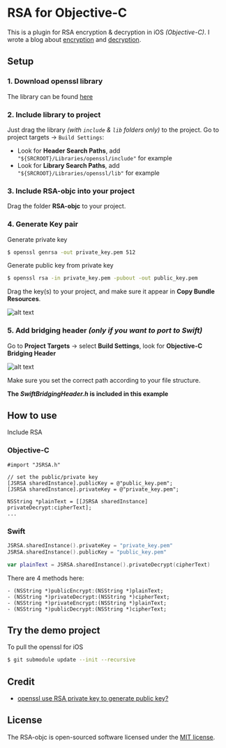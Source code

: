 # RSA for Objective-C
This is a plugin for RSA encryption & decryption in iOS _(Objective-C)_. I wrote a blog about [encryption](http://jslim.net/blog/2013/01/05/rsa-encryption-in-ios-and-decrypt-it-using-php/) and [decryption](http://jslim.net/blog/2013/06/24/rsa-decryption-on-ios/).

## Setup

### 1. Download openssl library

The library can be found [here](https://github.com/st3fan/ios-openssl)

### 2. Include library to project

Just drag the library _(with `include` & `lib` folders only)_ to the project. Go to project targets -> `Build Settings`:

* Look for **Header Search Paths**, add `"${SRCROOT}/Libraries/openssl/include"` for example
* Look for **Library Search Paths**, add `"${SRCROOT}/Libraries/openssl/lib"` for example

### 3. Include RSA-objc into your project

Drag the folder **RSA-objc** to your project.

### 4. Generate Key pair

Generate private key
```sh
$ openssl genrsa -out private_key.pem 512
```

Generate public key from private key
```sh
$ openssl rsa -in private_key.pem -pubout -out public_key.pem
```

Drag the key(s) to your project, and make sure it appear in **Copy Bundle Resources**.

![alt text](https://raw.github.com/jslim89/RSA-Example/master/screenshots/resource_bundle.png "Copy Bundle Resources")  

### 5. Add bridging header _(only if you want to port to Swift)_

Go to **Project Targets** -> select **Build Settings**, look for **Objective-C Bridging Header**

![alt text](https://raw.github.com/jslim89/RSA-Example/master/screenshots/bridging-header.png "Set bridging header")  

Make sure you set the correct path according to your file structure.

**The _SwiftBridgingHeader.h_ is included in this example**

## How to use

Include RSA

### Objective-C

```obj-c
#import "JSRSA.h"

// set the public/private key
[JSRSA sharedInstance].publicKey = @"public_key.pem";
[JSRSA sharedInstance].privateKey = @"private_key.pem";

NSString *plainText = [[JSRSA sharedInstance] privateDecrypt:cipherText];
...
```

### Swift

```swift
JSRSA.sharedInstance().privateKey = "private_key.pem"
JSRSA.sharedInstance().publicKey = "public_key.pem"

var plainText = JSRSA.sharedInstance().privateDecrypt(cipherText)
```

There are 4 methods here:

```obj-c
- (NSString *)publicEncrypt:(NSString *)plainText;
- (NSString *)privateDecrypt:(NSString *)cipherText;
- (NSString *)privateEncrypt:(NSString *)plainText;
- (NSString *)publicDecrypt:(NSString *)cipherText;
```

## Try the demo project

To pull the openssl for iOS

```sh
$ git submodule update --init --recursive
```

## Credit

* [openssl use RSA private key to generate public key?](http://stackoverflow.com/questions/5244129/openssl-use-rsa-private-key-to-generate-public-key/5246045#5246045)

## License

The RSA-objc is open-sourced software licensed under the [MIT license](http://opensource.org/licenses/MIT).

